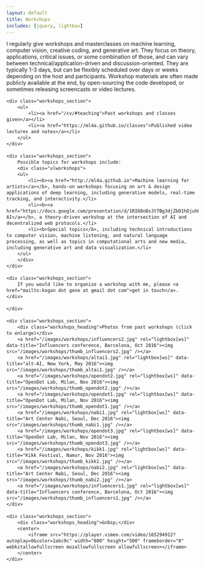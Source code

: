 ```yaml
---
layout: default
title: Workshops
includes: [jquery, lightbox]
---
```


<meta name="twitter:card" content="summary" />
<meta name="twitter:title" content="ml4a workshops" />
<meta name="twitter:description" content="A summary of workshops offered on machine learning, computer vision, creative coding, and generative art." />
<meta name="twitter:image" content="http://genekogan.com/images/neural-synth/G1-15+F1-40+J1-13_n20_o08_r1.33_cr2_b0.47.jpg" />


<div id="work">
	<div id="workshops_about">
		I regularly give workshops and masterclasses on machine learning, computer vision, creative coding, and generative art. They focus on theory, applications, critical issues, or some combination of those, and can vary between technical/application-driven and discussion-oriented. They are typically 1-3 days, but can be flexibly scheduled over days or weeks depending on the host and participants. Workshop materials are often made publicly available at the end, by open-sourcing the code developed, or sometimes releasing screencasts or video lectures.


	<div class="workshops_section">
		<ul>
			<li><a href="/cv/#teaching">Past workshops and classes given</a></li>
			<li><a href="https://ml4a.github.io/classes">Published video lectures and notes</a></li>
		</ul>
	</div>

	<div class="workshops_section">
		Possible topics for workshops include:
		<div class="ulworkshops">
		<ul>
			<li><b><a href="http://ml4a.github.io">Machine learning for artists</a></b>, hands-on workshops focusing on art & design applications of deep learning, including generative models, real-time tracking, and interactivity.</li>
			<li><b><a href="https://docs.google.com/presentation/d/1RI6BnBsJtTBg3djZbD1hDjuhQagPBAUtAqcqoYWQTxU">Decentralized AI</a></b>, a theory-driven workshop at the intersection of AI and decentralized web protocols.</li>	
			<li><b>Special topics</b>, including technical introductions to computer vision, machine listening, and natural language processing, as well as topics in computational arts and new media, including generative art and data visualization.</li>
		</ul>
		</div>
	</div>
	
	<div class="workshops_section">
		If you would like to organize a workshop with me, please <a href="mailto:kogan dot gene at gmail dot com">get in touch</a>.
	</div>

	</div>

	<div class="workshops_section">
		<div class="workshops_heading">Photos from past workshops (click to enlarge)</div>
		<a href="/images/workshops/influencers2.jpg" rel="lightbox[ws]" data-title="Influencers conference, Barcelona, Oct 2016"><img src="/images/workshops/thumb_influencers2.jpg" /></a>
		<a href="/images/workshops/altai1.jpg" rel="lightbox[ws]" data-title="alt-AI, New York, May 2016"><img src="/images/workshops/thumb_altai1.jpg" /></a>
		<a href="/images/workshops/opendot2.jpg" rel="lightbox[ws]" data-title="OpenDot Lab, Milan, Nov 2016"><img src="/images/workshops/thumb_opendot2.jpg" /></a>
		<a href="/images/workshops/opendot1.jpg" rel="lightbox[ws]" data-title="OpenDot Lab, Milan, Nov 2016"><img src="/images/workshops/thumb_opendot1.jpg" /></a>	
		<a href="/images/workshops/nabi1.jpg" rel="lightbox[ws]" data-title="Art Center Nabi, Seoul, Dec 2016"><img src="/images/workshops/thumb_nabi1.jpg" /></a>	
		<a href="/images/workshops/opendot3.jpg" rel="lightbox[ws]" data-title="OpenDot Lab, Milan, Nov 2016"><img src="/images/workshops/thumb_opendot3.jpg" /></a>
		<a href="/images/workshops/kikk1.jpg" rel="lightbox[ws]" data-title="Kikk Festival, Namur, Nov 2016"><img src="/images/workshops/thumb_kikk1.jpg" /></a>
		<a href="/images/workshops/nabi2.jpg" rel="lightbox[ws]" data-title="Art Center Nabi, Seoul, Dec 2016"><img src="/images/workshops/thumb_nabi2.jpg" /></a>
		<a href="/images/workshops/influencers1.jpg" rel="lightbox[ws]" data-title="Influencers conference, Barcelona, Oct 2016"><img src="/images/workshops/thumb_influencers1.jpg" /></a>	
	</div>
	
	<div class="workshops_section">
		<div class="workshops_heading">&nbsp;</div>
		<center>
			<iframe src="https://player.vimeo.com/video/165294912?autoplay=0&color=1abc9c" width="800" height="500" frameborder="0" webkitallowfullscreen mozallowfullscreen allowfullscreen></iframe>
		</center>
	</div>
	
</div>